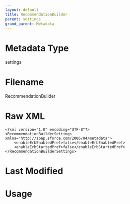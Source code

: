```yaml
---
layout: default
title: RecommendationBuilder
parent: settings
grand_parent: Metadata
---
```

# Metadata Type
settings


# Filename 
RecommendationBuilder


# Raw XML
```
<?xml version="1.0" encoding="UTF-8"?>
<RecommendationBuilderSettings xmlns="http://soap.sforce.com/2006/04/metadata">
    <enableErbEnabledPref>false</enableErbEnabledPref>
    <enableErbStartedPref>false</enableErbStartedPref>
</RecommendationBuilderSettings>
```


# Last Modified


# Usage
